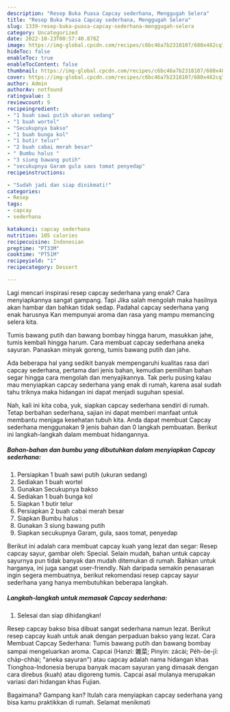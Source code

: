 ```yaml
---
description: "Resep Buka Puasa Capcay sederhana, Menggugah Selera"
title: "Resep Buka Puasa Capcay sederhana, Menggugah Selera"
slug: 1339-resep-buka-puasa-capcay-sederhana-menggugah-selera
category: Uncategorized
date: 2022-10-23T00:57:40.878Z
image: https://img-global.cpcdn.com/recipes/c6bc46a7b2318107/680x482cq70/capcay-sederhana-foto-resep-utama.jpg
hideToc: false
enableToc: true
enableTocContent: false
thumbnail: https://img-global.cpcdn.com/recipes/c6bc46a7b2318107/680x482cq70/capcay-sederhana-foto-resep-utama.jpg
cover: https://img-global.cpcdn.com/recipes/c6bc46a7b2318107/680x482cq70/capcay-sederhana-foto-resep-utama.jpg
author: Admin
authorAv: notfound
ratingvalue: 3
reviewcount: 9
recipeingredient:
- "1 buah sawi putih ukuran sedang"
- "1 buah wortel"
- "Secukupnya bakso"
- "1 buah bunga kol"
- "1 butir telur"
- "2 buah cabai merah besar"
- " Bumbu halus "
- "3 siung bawang putih"
- "secukupnya Garam gula saos tomat penyedap"
recipeinstructions:

- "Sudah jadi dan siap dinikmati!"
categories:
- Resep
tags:
- capcay
- sederhana

katakunci: capcay sederhana 
nutrition: 105 calories
recipecuisine: Indonesian
preptime: "PT33M"
cooktime: "PT51M"
recipeyield: "1"
recipecategory: Dessert

---
```



Lagi mencari inspirasi resep capcay sederhana yang enak? Cara menyiapkannya sangat gampang. Tapi Jika salah mengolah maka hasilnya akan hambar dan bahkan tidak sedap. Padahal capcay sederhana yang enak harusnya Kan mempunyai aroma dan rasa yang mampu memancing selera kita.


Tumis bawang putih dan bawang bombay hingga harum, masukkan jahe, tumis kembali hingga harum. Cara membuat capcay sederhana aneka sayuran. Panaskan minyak goreng, tumis bawang putih dan jahe.

Ada beberapa hal yang sedikit banyak mempengaruhi kualitas rasa dari capcay sederhana, pertama dari jenis bahan, kemudian pemilihan bahan segar hingga cara mengolah dan menyajikannya. Tak perlu pusing kalau mau menyiapkan capcay sederhana yang enak di rumah, karena asal sudah tahu triknya maka hidangan ini dapat menjadi suguhan spesial.


Nah, kali ini kita coba, yuk, siapkan capcay sederhana sendiri di rumah. Tetap berbahan sederhana, sajian ini dapat memberi manfaat untuk membantu menjaga kesehatan tubuh kita. Anda dapat membuat Capcay sederhana menggunakan 9 jenis bahan dan 0 langkah pembuatan. Berikut ini langkah-langkah dalam membuat hidangannya.

<!--inarticleads1-->

##### Bahan-bahan dan bumbu yang dibutuhkan dalam menyiapkan Capcay sederhana:

1. Persiapkan 1 buah sawi putih (ukuran sedang)
1. Sediakan 1 buah wortel
1. Gunakan Secukupnya bakso
1. Sediakan 1 buah bunga kol
1. Siapkan 1 butir telur
1. Persiapkan 2 buah cabai merah besar
1. Siapkan  Bumbu halus :
1. Gunakan 3 siung bawang putih
1. Siapkan secukupnya Garam, gula, saos tomat, penyedap


Berikut ini adalah cara membuat capcay kuah yang lezat dan segar: Resep capcay sayur, gambar oleh: Special. Selain mudah, bahan untuk capcay sayurnya pun tidak banyak dan mudah ditemukan di rumah. Bahkan untuk harganya, ini juga sangat user-friendly. Nah daripada semakin penasaran ingin segera membuatnya, berikut rekomendasi resep capcay sayur sederhana yang hanya membutuhkan beberapa langkah. 

<!--inarticleads2-->

##### Langkah-langkah untuk memasak Capcay sederhana:


1. Selesai dan siap dihidangkan!

Resep capcay bakso bisa dibuat sangat sederhana namun lezat. Berikut resep capcay kuah untuk anak dengan perpaduan bakso yang lezat. Cara Membuat Capcay Sederhana: Tumis bawang putih dan bawang bombay sampai mengeluarkan aroma. Capcai (Hanzi: 雜菜; Pinyin: zácài; Pe̍h-ōe-jī: cha̍p-chhài; &#34;aneka sayuran&#34;) atau capcay adalah nama hidangan khas Tionghoa-Indonesia berupa banyak macam sayuran yang dimasak dengan cara direbus (kuah) atau digoreng tumis. Capcai asal mulanya merupakan variasi dari hidangan khas Fujian. 

Bagaimana? Gampang kan? Itulah cara menyiapkan capcay sederhana yang bisa kamu praktikkan di rumah. Selamat menikmati
